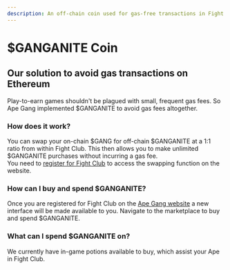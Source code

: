 ```yaml
---
description: An off-chain coin used for gas-free transactions in Fight Club only
---
```


# $GANGANITE Coin

## Our solution to avoid gas transactions on Ethereum

Play-to-earn games shouldn't be plagued with small, frequent gas fees. So Ape Gang implemented $GANGANITE to avoid gas fees altogether.

### How does it work?

You can swap your on-chain $GANG for off-chain $GANGANITE at a 1:1 ratio from within Fight Club. This then allows you to make unlimited $GANGANITE purchases without incurring a gas fee.\
You need to [register for Fight Club](https://apegang.art/fight) to access the swapping function on the website.

### How can I buy and spend $GANGANITE?

Once you are registered for Fight Club on the [Ape Gang website](https://apegang.art/) a new interface will be made available to you. Navigate to the marketplace to buy and spend $GANGANITE.&#x20;

### What can I spend $GANGANITE on?

We currently have in-game potions available to buy, which assist your Ape in Fight Club.

